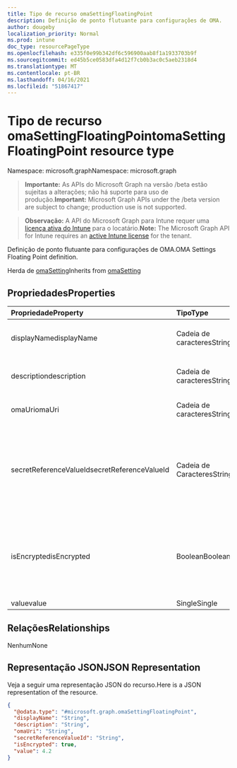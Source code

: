```yaml
---
title: Tipo de recurso omaSettingFloatingPoint
description: Definição de ponto flutuante para configurações de OMA.
author: dougeby
localization_priority: Normal
ms.prod: intune
doc_type: resourcePageType
ms.openlocfilehash: e335f0e99b342df6c596900aab8f1a1933703b9f
ms.sourcegitcommit: ed45b5ce0583dfa4d12f7cb0b3ac0c5aeb2318d4
ms.translationtype: MT
ms.contentlocale: pt-BR
ms.lasthandoff: 04/16/2021
ms.locfileid: "51867417"
---
```

# <a name="omasettingfloatingpoint-resource-type"></a><span data-ttu-id="05b60-103">Tipo de recurso omaSettingFloatingPoint</span><span class="sxs-lookup"><span data-stu-id="05b60-103">omaSettingFloatingPoint resource type</span></span>

<span data-ttu-id="05b60-104">Namespace: microsoft.graph</span><span class="sxs-lookup"><span data-stu-id="05b60-104">Namespace: microsoft.graph</span></span>

> <span data-ttu-id="05b60-105">**Importante:** As APIs do Microsoft Graph na versão /beta estão sujeitas a alterações; não há suporte para uso de produção.</span><span class="sxs-lookup"><span data-stu-id="05b60-105">**Important:** Microsoft Graph APIs under the /beta version are subject to change; production use is not supported.</span></span>

> <span data-ttu-id="05b60-106">**Observação:** A API do Microsoft Graph para Intune requer uma [licença ativa do Intune](https://go.microsoft.com/fwlink/?linkid=839381) para o locatário.</span><span class="sxs-lookup"><span data-stu-id="05b60-106">**Note:** The Microsoft Graph API for Intune requires an [active Intune license](https://go.microsoft.com/fwlink/?linkid=839381) for the tenant.</span></span>

<span data-ttu-id="05b60-107">Definição de ponto flutuante para configurações de OMA.</span><span class="sxs-lookup"><span data-stu-id="05b60-107">OMA Settings Floating Point definition.</span></span>


<span data-ttu-id="05b60-108">Herda de [omaSetting](../resources/intune-deviceconfig-omasetting.md)</span><span class="sxs-lookup"><span data-stu-id="05b60-108">Inherits from [omaSetting](../resources/intune-deviceconfig-omasetting.md)</span></span>

## <a name="properties"></a><span data-ttu-id="05b60-109">Propriedades</span><span class="sxs-lookup"><span data-stu-id="05b60-109">Properties</span></span>
|<span data-ttu-id="05b60-110">Propriedade</span><span class="sxs-lookup"><span data-stu-id="05b60-110">Property</span></span>|<span data-ttu-id="05b60-111">Tipo</span><span class="sxs-lookup"><span data-stu-id="05b60-111">Type</span></span>|<span data-ttu-id="05b60-112">Descrição</span><span class="sxs-lookup"><span data-stu-id="05b60-112">Description</span></span>|
|:---|:---|:---|
|<span data-ttu-id="05b60-113">displayName</span><span class="sxs-lookup"><span data-stu-id="05b60-113">displayName</span></span>|<span data-ttu-id="05b60-114">Cadeia de caracteres</span><span class="sxs-lookup"><span data-stu-id="05b60-114">String</span></span>|<span data-ttu-id="05b60-115">Nome de exibição.</span><span class="sxs-lookup"><span data-stu-id="05b60-115">Display Name.</span></span> <span data-ttu-id="05b60-116">Herda de [omaSetting](../resources/intune-deviceconfig-omasetting.md)</span><span class="sxs-lookup"><span data-stu-id="05b60-116">Inherited from [omaSetting](../resources/intune-deviceconfig-omasetting.md)</span></span>|
|<span data-ttu-id="05b60-117">description</span><span class="sxs-lookup"><span data-stu-id="05b60-117">description</span></span>|<span data-ttu-id="05b60-118">Cadeia de caracteres</span><span class="sxs-lookup"><span data-stu-id="05b60-118">String</span></span>|<span data-ttu-id="05b60-119">Descrição.</span><span class="sxs-lookup"><span data-stu-id="05b60-119">Description.</span></span> <span data-ttu-id="05b60-120">Herda de [omaSetting](../resources/intune-deviceconfig-omasetting.md)</span><span class="sxs-lookup"><span data-stu-id="05b60-120">Inherited from [omaSetting](../resources/intune-deviceconfig-omasetting.md)</span></span>|
|<span data-ttu-id="05b60-121">omaUri</span><span class="sxs-lookup"><span data-stu-id="05b60-121">omaUri</span></span>|<span data-ttu-id="05b60-122">Cadeia de caracteres</span><span class="sxs-lookup"><span data-stu-id="05b60-122">String</span></span>|<span data-ttu-id="05b60-123">OMA.</span><span class="sxs-lookup"><span data-stu-id="05b60-123">OMA.</span></span> <span data-ttu-id="05b60-124">Herda de [omaSetting](../resources/intune-deviceconfig-omasetting.md)</span><span class="sxs-lookup"><span data-stu-id="05b60-124">Inherited from [omaSetting](../resources/intune-deviceconfig-omasetting.md)</span></span>|
|<span data-ttu-id="05b60-125">secretReferenceValueId</span><span class="sxs-lookup"><span data-stu-id="05b60-125">secretReferenceValueId</span></span>|<span data-ttu-id="05b60-126">Cadeia de Caracteres</span><span class="sxs-lookup"><span data-stu-id="05b60-126">String</span></span>|<span data-ttu-id="05b60-127">ReferenceId para procurar segredo para descriptografia.</span><span class="sxs-lookup"><span data-stu-id="05b60-127">ReferenceId for looking up secret for decryption.</span></span> <span data-ttu-id="05b60-128">Essa propriedade é somente leitura.</span><span class="sxs-lookup"><span data-stu-id="05b60-128">This property is read-only.</span></span> <span data-ttu-id="05b60-129">Herda de [omaSetting](../resources/intune-deviceconfig-omasetting.md)</span><span class="sxs-lookup"><span data-stu-id="05b60-129">Inherited from [omaSetting](../resources/intune-deviceconfig-omasetting.md)</span></span>|
|<span data-ttu-id="05b60-130">isEncrypted</span><span class="sxs-lookup"><span data-stu-id="05b60-130">isEncrypted</span></span>|<span data-ttu-id="05b60-131">Boolean</span><span class="sxs-lookup"><span data-stu-id="05b60-131">Boolean</span></span>|<span data-ttu-id="05b60-132">Indica se o campo valor é criptografado.</span><span class="sxs-lookup"><span data-stu-id="05b60-132">Indicates whether the value field is encrypted.</span></span> <span data-ttu-id="05b60-133">Essa propriedade é somente leitura.</span><span class="sxs-lookup"><span data-stu-id="05b60-133">This property is read-only.</span></span> <span data-ttu-id="05b60-134">Herda de [omaSetting](../resources/intune-deviceconfig-omasetting.md)</span><span class="sxs-lookup"><span data-stu-id="05b60-134">Inherited from [omaSetting](../resources/intune-deviceconfig-omasetting.md)</span></span>|
|<span data-ttu-id="05b60-135">value</span><span class="sxs-lookup"><span data-stu-id="05b60-135">value</span></span>|<span data-ttu-id="05b60-136">Single</span><span class="sxs-lookup"><span data-stu-id="05b60-136">Single</span></span>|<span data-ttu-id="05b60-137">Valor.</span><span class="sxs-lookup"><span data-stu-id="05b60-137">Value.</span></span>|

## <a name="relationships"></a><span data-ttu-id="05b60-138">Relações</span><span class="sxs-lookup"><span data-stu-id="05b60-138">Relationships</span></span>
<span data-ttu-id="05b60-139">Nenhum</span><span class="sxs-lookup"><span data-stu-id="05b60-139">None</span></span>

## <a name="json-representation"></a><span data-ttu-id="05b60-140">Representação JSON</span><span class="sxs-lookup"><span data-stu-id="05b60-140">JSON Representation</span></span>
<span data-ttu-id="05b60-141">Veja a seguir uma representação JSON do recurso.</span><span class="sxs-lookup"><span data-stu-id="05b60-141">Here is a JSON representation of the resource.</span></span>
<!-- {
  "blockType": "resource",
  "@odata.type": "microsoft.graph.omaSettingFloatingPoint"
}
-->
``` json
{
  "@odata.type": "#microsoft.graph.omaSettingFloatingPoint",
  "displayName": "String",
  "description": "String",
  "omaUri": "String",
  "secretReferenceValueId": "String",
  "isEncrypted": true,
  "value": 4.2
}
```




